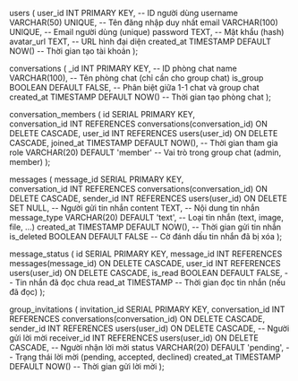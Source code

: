 users (
    user_id INT PRIMARY KEY,         -- ID người dùng
    username VARCHAR(50) UNIQUE,     -- Tên đăng nhập duy nhất
    email VARCHAR(100) UNIQUE,       -- Email người dùng (unique)
    password TEXT,                   -- Mật khẩu (hash)
    avatar_url TEXT,                 -- URL hình đại diện
    created_at TIMESTAMP DEFAULT NOW() -- Thời gian tạo tài khoản
);

conversations (
    _id INT PRIMARY KEY,                   -- ID phòng chat
    name VARCHAR(100),                     -- Tên phòng chat (chỉ cần cho group chat)
    is_group BOOLEAN DEFAULT FALSE,        -- Phân biệt giữa 1-1 chat và group chat
    created_at TIMESTAMP DEFAULT NOW()     -- Thời gian tạo phòng chat
);

conversation_members (
    id SERIAL PRIMARY KEY,         
    conversation_id INT REFERENCES conversations(conversation_id) ON DELETE CASCADE,
    user_id INT REFERENCES users(user_id) ON DELETE CASCADE,
    joined_at TIMESTAMP DEFAULT NOW(),     -- Thời gian tham gia
    role VARCHAR(20) DEFAULT 'member'      -- Vai trò trong group chat (admin, member)
);

messages (
    message_id SERIAL PRIMARY KEY,         
    conversation_id INT REFERENCES conversations(conversation_id) ON DELETE CASCADE,
    sender_id INT REFERENCES users(user_id) ON DELETE SET NULL, -- Người gửi tin nhắn
    content TEXT,                             -- Nội dung tin nhắn
    message_type VARCHAR(20) DEFAULT 'text',  -- Loại tin nhắn (text, image, file, ...)
    created_at TIMESTAMP DEFAULT NOW(),       -- Thời gian gửi tin nhắn
    is_deleted BOOLEAN DEFAULT FALSE          -- Cờ đánh dấu tin nhắn đã bị xóa
);

message_status (
    id SERIAL PRIMARY KEY,
    message_id INT REFERENCES messages(message_id) ON DELETE CASCADE,
    user_id INT REFERENCES users(user_id) ON DELETE CASCADE,
    is_read BOOLEAN DEFAULT FALSE,           -- Tin nhắn đã đọc chưa
    read_at TIMESTAMP                        -- Thời gian đọc tin nhắn (nếu đã đọc)
);

group_invitations (
    invitation_id SERIAL PRIMARY KEY, 
    conversation_id INT REFERENCES conversations(conversation_id) ON DELETE CASCADE,
    sender_id INT REFERENCES users(user_id) ON DELETE CASCADE,  -- Người gửi lời mời
    receiver_id INT REFERENCES users(user_id) ON DELETE CASCADE, -- Người nhận lời mời
    status VARCHAR(20) DEFAULT 'pending',  -- Trạng thái lời mời (pending, accepted, declined)
    created_at TIMESTAMP DEFAULT NOW()     -- Thời gian gửi lời mời
);
